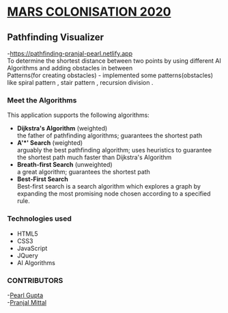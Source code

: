 # **[MARS COLONISATION 2020](http://microsoft.acehacker.com/mars)**<br/>

## **Pathfinding Visualizer**<br/>
-[https://pathfinding-pranjal-pearl.netlify.app ](https://pathfinding-pranjal-pearl.netlify.app)<br>
To determine the shortest distance between two points by using different AI Algorithms and adding obstacles in between <br/>
Patterns(for creating obstacles) - implemented some patterns(obstacles) like spiral pattern , stair pattern , recursion division . 


### **Meet the Algorithms**<br/>
This application supports the following algorithms:<br/>

- **Dijkstra's Algorithm** (weighted)<br/>
the father of pathfinding algorithms; guarantees the shortest path<br/>
- **A'*' Search** (weighted)<br/>
arguably the best pathfinding algorithm; uses heuristics to guarantee the shortest path much faster than Dijkstra's Algorithm<br/>
- **Breath-first Search** (unweighted)<br/>
a great algorithm; guarantees the shortest path<br/>
- **Best-First Search**<br/>
Best-first search is a search algorithm which explores a graph by expanding the most promising node chosen according to a specified rule.<br/>

### **Technologies used**<br/> 
- HTML5<br/>  
- CSS3<br/> 
- JavaScript<br/> 
- JQuery<br/> 
- AI Algorithms<br/>

### **CONTRIBUTORS**<br>
-[Pearl Gupta](https://github.com/pearlgupta2000) <br/> 
-[Pranjal Mittal](https://github.com/pranjal021)





 
                  
                   
